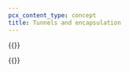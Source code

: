 ```yaml
---
pcx_content_type: concept
title: Tunnels and encapsulation
---
```


{{<render file="_tunnels-encapsulation-opening.md" withParameters="Magic Transit;;/magic-transit/prerequisites/#set-maximum-segment-size">}}

{{<render file="_tunnels-encapsulation-mt-network-analytics.md">}}


